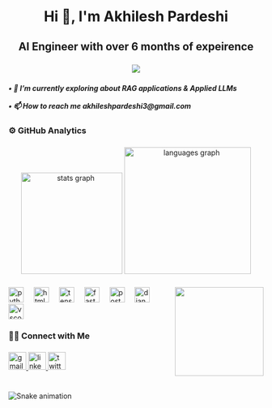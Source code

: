 <h1 align="center">Hi 👋, I'm Akhilesh Pardeshi</h1>

###

<h2 align="center">AI Engineer with over 6 months of expeirence</h2>

###

<div align="center">
  <img src="https://visitor-badge.laobi.icu/badge?page_id=PardeshiAkhilesh.PardeshiAkhilesh&left_color=blueviolet&right_color=coral&left_text=profile%20view"  />
</div>

###

<h5 align="left">• 🌱 I’m currently exploring about RAG applications & Applied LLMs<br><br>• 📫 How to reach me akhileshpardeshi3@gmail.com</h5>

###

<h3 align="left">⚙️  GitHub Analytics</h3>

###

<div align="center">
  <img src="https://github-readme-stats.vercel.app/api?username=PardeshiAkhilesh&hide_title=false&hide_rank=false&show_icons=true&include_all_commits=true&count_private=true&disable_animations=true&theme=algolia&locale=en&hide_border=false" height="200" alt="stats graph"  />
  <img src="https://github-readme-stats.vercel.app/api/top-langs?username=PardeshiAkhilesh&locale=en&hide_title=false&layout=compact&card_width=320&langs_count=5&theme=algolia&hide_border=false&custom_title=My%20Programming%20Language" height="250" alt="languages graph"  />
</div>

###

<img align="right" height="175" src="https://user-images.githubusercontent.com/74038190/235224431-e8c8c12e-6826-47f1-89fb-2ddad83b3abf.gif"  />

###

<div align="left">
  <img src="https://cdn.jsdelivr.net/gh/devicons/devicon/icons/python/python-original.svg" height="30" alt="python logo"  />
  <img width="12" />
  <img src="https://cdn.jsdelivr.net/gh/devicons/devicon/icons/html5/html5-original.svg" height="30" alt="html5 logo"  />
  <img width="12" />
  <img src="https://cdn.jsdelivr.net/gh/devicons/devicon/icons/tensorflow/tensorflow-original.svg" height="30" alt="tensorflow logo"  />
  <img width="12" />
  <img src="https://cdn.jsdelivr.net/gh/devicons/devicon/icons/fastapi/fastapi-original.svg" height="30" alt="fastapi logo"  />
  <img width="12" />
  <img src="https://cdn.jsdelivr.net/gh/devicons/devicon/icons/postgresql/postgresql-original.svg" height="30" alt="postgresql logo"  />
  <img width="12" />
  <img src="https://cdn.jsdelivr.net/gh/devicons/devicon/icons/django/django-plain.svg" height="30" alt="django logo"  />
  <img width="12" />
  <img src="https://cdn.jsdelivr.net/gh/devicons/devicon/icons/vscode/vscode-original.svg" height="30" alt="vscode logo"  />
</div>

###

<h3 align="left">🤝🏻  Connect with Me</h3>

###

<div align="left">
  <a href="akhileshpardeshi@gmail.com" target="_blank">
    <img src="https://img.shields.io/static/v1?message=Gmail&logo=gmail&label=&color=D14836&logoColor=white&labelColor=&style=for-the-badge" height="35" alt="gmail logo"  />
  </a>
  <a href="www.linkedin.com/in/akhilesh-pardeshi-558060378" target="_blank">
    <img src="https://img.shields.io/static/v1?message=LinkedIn&logo=linkedin&label=&color=0077B5&logoColor=white&labelColor=&style=for-the-badge" height="35" alt="linkedin logo"  />
  </a>
  <a href="https://x.com/AkhileshPardes2?t=e9YVZwkHMQnzR2C9m73_5Q&s=09" target="_blank">
    <img src="https://img.shields.io/static/v1?message=Twitter&logo=twitter&label=&color=1DA1F2&logoColor=white&labelColor=&style=for-the-badge" height="35" alt="twitter logo"  />
  </a>
</div>

###

<br clear="both">

<img src="https://raw.githubusercontent.com/PardeshiAkhilesh/PardeshiAkhilesh/output/snake.svg" alt="Snake animation" />

###
